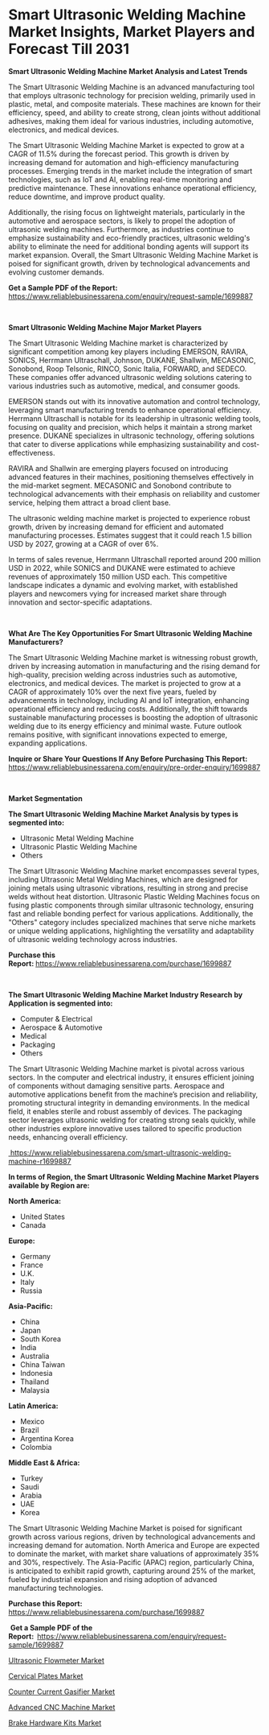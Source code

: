 <p><h1>Smart Ultrasonic Welding Machine Market Insights, Market Players and Forecast Till 2031</h1></p><p><strong>Smart Ultrasonic Welding Machine Market Analysis and Latest Trends</strong></p>
<p><p>The Smart Ultrasonic Welding Machine is an advanced manufacturing tool that employs ultrasonic technology for precision welding, primarily used in plastic, metal, and composite materials. These machines are known for their efficiency, speed, and ability to create strong, clean joints without additional adhesives, making them ideal for various industries, including automotive, electronics, and medical devices. </p><p>The Smart Ultrasonic Welding Machine Market is expected to grow at a CAGR of 11.5% during the forecast period. This growth is driven by increasing demand for automation and high-efficiency manufacturing processes. Emerging trends in the market include the integration of smart technologies, such as IoT and AI, enabling real-time monitoring and predictive maintenance. These innovations enhance operational efficiency, reduce downtime, and improve product quality. </p><p>Additionally, the rising focus on lightweight materials, particularly in the automotive and aerospace sectors, is likely to propel the adoption of ultrasonic welding machines. Furthermore, as industries continue to emphasize sustainability and eco-friendly practices, ultrasonic welding's ability to eliminate the need for additional bonding agents will support its market expansion. Overall, the Smart Ultrasonic Welding Machine Market is poised for significant growth, driven by technological advancements and evolving customer demands.</p></p>
<p><strong>Get a Sample PDF of the Report:&nbsp;</strong> <a href="https://www.reliablebusinessarena.com/enquiry/request-sample/1699887?utm_campaign=1355&utm_medium=2&utm_source=Github&utm_content=ia&utm_term=21102024&utm_id=smart-ultrasonic-welding-machine">https://www.reliablebusinessarena.com/enquiry/request-sample/1699887</a></p>
<p>&nbsp;</p>
<p><strong>Smart Ultrasonic Welding Machine Major Market Players</strong></p>
<p><p>The Smart Ultrasonic Welding Machine market is characterized by significant competition among key players including EMERSON, RAVIRA, SONICS, Herrmann Ultraschall, Johnson, DUKANE, Shallwin, MECASONIC, Sonobond, Roop Telsonic, RINCO, Sonic Italia, FORWARD, and SEDECO. These companies offer advanced ultrasonic welding solutions catering to various industries such as automotive, medical, and consumer goods.</p><p>EMERSON stands out with its innovative automation and control technology, leveraging smart manufacturing trends to enhance operational efficiency. Herrmann Ultraschall is notable for its leadership in ultrasonic welding tools, focusing on quality and precision, which helps it maintain a strong market presence. DUKANE specializes in ultrasonic technology, offering solutions that cater to diverse applications while emphasizing sustainability and cost-effectiveness.</p><p>RAVIRA and Shallwin are emerging players focused on introducing advanced features in their machines, positioning themselves effectively in the mid-market segment. MECASONIC and Sonobond contribute to technological advancements with their emphasis on reliability and customer service, helping them attract a broad client base.</p><p>The ultrasonic welding machine market is projected to experience robust growth, driven by increasing demand for efficient and automated manufacturing processes. Estimates suggest that it could reach 1.5 billion USD by 2027, growing at a CAGR of over 6%. </p><p>In terms of sales revenue, Herrmann Ultraschall reported around 200 million USD in 2022, while SONICS and DUKANE were estimated to achieve revenues of approximately 150 million USD each. This competitive landscape indicates a dynamic and evolving market, with established players and newcomers vying for increased market share through innovation and sector-specific adaptations.</p></p>
<p>&nbsp;</p>
<p><strong>What Are The Key Opportunities For Smart Ultrasonic Welding Machine Manufacturers?</strong></p>
<p><p>The Smart Ultrasonic Welding Machine market is witnessing robust growth, driven by increasing automation in manufacturing and the rising demand for high-quality, precision welding across industries such as automotive, electronics, and medical devices. The market is projected to grow at a CAGR of approximately 10% over the next five years, fueled by advancements in technology, including AI and IoT integration, enhancing operational efficiency and reducing costs. Additionally, the shift towards sustainable manufacturing processes is boosting the adoption of ultrasonic welding due to its energy efficiency and minimal waste. Future outlook remains positive, with significant innovations expected to emerge, expanding applications.</p></p>
<p><strong>Inquire or Share Your Questions If Any Before Purchasing This Report:</strong> <a href="https://www.reliablebusinessarena.com/enquiry/pre-order-enquiry/1699887?utm_campaign=1355&utm_medium=2&utm_source=Github&utm_content=ia&utm_term=21102024&utm_id=smart-ultrasonic-welding-machine">https://www.reliablebusinessarena.com/enquiry/pre-order-enquiry/1699887</a></p>
<p>&nbsp;</p>
<p><strong>Market Segmentation</strong></p>
<p><strong>The Smart Ultrasonic Welding Machine Market Analysis by types is segmented into:</strong></p>
<p><ul><li>Ultrasonic Metal Welding Machine</li><li>Ultrasonic Plastic Welding Machine</li><li>Others</li></ul></p>
<p><p>The Smart Ultrasonic Welding Machine market encompasses several types, including Ultrasonic Metal Welding Machines, which are designed for joining metals using ultrasonic vibrations, resulting in strong and precise welds without heat distortion. Ultrasonic Plastic Welding Machines focus on fusing plastic components through similar ultrasonic technology, ensuring fast and reliable bonding perfect for various applications. Additionally, the "Others" category includes specialized machines that serve niche markets or unique welding applications, highlighting the versatility and adaptability of ultrasonic welding technology across industries.</p></p>
<p><strong>Purchase this Report:&nbsp;</strong><a href="https://www.reliablebusinessarena.com/purchase/1699887?utm_campaign=1355&utm_medium=2&utm_source=Github&utm_content=ia&utm_term=21102024&utm_id=smart-ultrasonic-welding-machine">https://www.reliablebusinessarena.com/purchase/1699887</a></p>
<p>&nbsp;</p>
<p><strong>The Smart Ultrasonic Welding Machine Market Industry Research by Application is segmented into:</strong></p>
<p><ul><li>Computer & Electrical</li><li>Aerospace & Automotive</li><li>Medical</li><li>Packaging</li><li>Others</li></ul></p>
<p><p>The Smart Ultrasonic Welding Machine market is pivotal across various sectors. In the computer and electrical industry, it ensures efficient joining of components without damaging sensitive parts. Aerospace and automotive applications benefit from the machine’s precision and reliability, promoting structural integrity in demanding environments. In the medical field, it enables sterile and robust assembly of devices. The packaging sector leverages ultrasonic welding for creating strong seals quickly, while other industries explore innovative uses tailored to specific production needs, enhancing overall efficiency.</p></p>
<p><a href="https://www.reliablebusinessarena.com/smart-ultrasonic-welding-machine-r1699887?utm_campaign=1355&utm_medium=2&utm_source=Github&utm_content=ia&utm_term=21102024&utm_id=smart-ultrasonic-welding-machine">&nbsp;https://www.reliablebusinessarena.com/smart-ultrasonic-welding-machine-r1699887</a></p>
<p><strong>In terms of Region, the Smart Ultrasonic Welding Machine Market Players available by Region are:</strong></p>
<p>
    <p> <strong> North America: </strong>
        <ul>
            <li>United States</li>
            <li>Canada</li>
        </ul>
        </p> 
    <p> <strong> Europe: </strong>
        <ul>
            <li>Germany</li>
            <li>France</li>
            <li>U.K.</li>
            <li>Italy</li>
            <li>Russia</li>
        </ul>
        </p> 
    <p> <strong> Asia-Pacific: </strong>
        <ul>
            <li>China</li>
            <li>Japan</li>
            <li>South Korea</li>
            <li>India</li>
            <li>Australia</li>
            <li>China Taiwan</li>
            <li>Indonesia</li>
            <li>Thailand</li>
            <li>Malaysia</li>
        </ul>
        </p> 
    <p> <strong> Latin America: </strong>
        <ul>
            <li>Mexico</li>
            <li>Brazil</li>
            <li>Argentina Korea</li>
            <li>Colombia</li>
        </ul>
        </p> 
    <p> <strong> Middle East & Africa: </strong>
        <ul>
            <li>Turkey</li>
            <li>Saudi</li>
            <li>Arabia</li>
            <li>UAE</li>
            <li>Korea</li>
        </ul>
    </p>
    </p>
<p><p>The Smart Ultrasonic Welding Machine Market is poised for significant growth across various regions, driven by technological advancements and increasing demand for automation. North America and Europe are expected to dominate the market, with market share valuations of approximately 35% and 30%, respectively. The Asia-Pacific (APAC) region, particularly China, is anticipated to exhibit rapid growth, capturing around 25% of the market, fueled by industrial expansion and rising adoption of advanced manufacturing technologies.</p></p>
<p><strong>Purchase this Report: </strong><a href="https://www.reliablebusinessarena.com/purchase/1699887?utm_campaign=1355&utm_medium=2&utm_source=Github&utm_content=ia&utm_term=21102024&utm_id=smart-ultrasonic-welding-machine">https://www.reliablebusinessarena.com/purchase/1699887</a></p>
<p>&nbsp;<strong>Get a Sample PDF of the Report:&nbsp;&nbsp;</strong><a href="https://www.reliablebusinessarena.com/enquiry/request-sample/1699887?utm_campaign=1355&utm_medium=2&utm_source=Github&utm_content=ia&utm_term=21102024&utm_id=smart-ultrasonic-welding-machine">https://www.reliablebusinessarena.com/enquiry/request-sample/1699887</a></p>
<p><strong></strong></p>
<p><p><a href="https://github.com/luckyshygirl/Market-Research-Report-List-6/blob/main/ultrasonic-flowmeter-market.md?utm_campaign=1355&utm_medium=2&utm_source=Github&utm_content=ia&utm_term=21102024&utm_id=smart-ultrasonic-welding-machine">Ultrasonic Flowmeter Market</a></p><p><a href="https://www.linkedin.com/pulse/cervical-plates-market-size-share-competitive-landscape-t63lf?utm_campaign=1355&utm_medium=2&utm_source=Github&utm_content=ia&utm_term=21102024&utm_id=smart-ultrasonic-welding-machine">Cervical Plates Market</a></p><p><a href="https://www.linkedin.com/pulse/counter-current-gasifier-market-research-report-2024-vfnne?utm_campaign=1355&utm_medium=2&utm_source=Github&utm_content=ia&utm_term=21102024&utm_id=smart-ultrasonic-welding-machine">Counter Current Gasifier Market</a></p><p><a href="https://issuu.com/reportprime-2/docs/advanced-cnc-machine-market-size-20_82f51c93892fef?utm_campaign=1355&utm_medium=2&utm_source=Github&utm_content=ia&utm_term=21102024&utm_id=smart-ultrasonic-welding-machine">Advanced CNC Machine Market</a></p><p><a href="https://www.linkedin.com/pulse/brake-hardware-kits-market-evolution-global-trends-regional-rpb7c?utm_campaign=1355&utm_medium=2&utm_source=Github&utm_content=ia&utm_term=21102024&utm_id=smart-ultrasonic-welding-machine">Brake Hardware Kits Market</a></p></p>